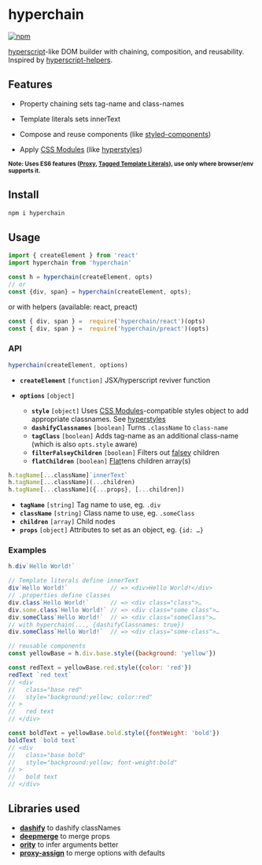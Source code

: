 # hyperchain
[![npm](https://img.shields.io/npm/v/hyperchain.svg)](https://www.npmjs.com/package/hyperchain)

[hyperscript]-like DOM builder with chaining, composition, and reusability. Inspired by [hyperscript-helpers].

## Features

* Property chaining sets tag-name and class-names

* Template literals sets innerText

* Compose and reuse components (like [styled-components])

* Apply [CSS Modules] (like [hyperstyles])

<small>**Note: Uses ES6 features ([Proxy][proxy-support], [Tagged Template Literals][ttl-support]), use only where browser/env supports it.** </small>

[hyperscript]: https://github.com/dominictarr/hyperscript
[hyperscript-helpers]: https://www.npmjs.com/package/hyperscript-helpers

[Proxy]: https://developer.mozilla.org/en/docs/Web/JavaScript/Reference/Global_Objects/Proxy
[proxy-support]: http://caniuse.com/proxy

[Tagged Template Literals]: https://developer.mozilla.org/en/docs/Web/JavaScript/Reference/Template_literals#Tagged_template_literals
[ttl-support]: http://caniuse.com/#feat=template-literals

[method chaining]: https://schier.co/blog/2013/11/14/method-chaining-in-javascript.html

[CSS Modules]: https://github.com/css-modules/css-modules
[hyperstyles]: https://github.com/colingourlay/hyperstyles

[styled-components]: https://github.com/styled-components/styled-components

## Install

```sh
npm i hyperchain
```

## Usage

```js
import { createElement } from 'react'
import hyperchain from 'hyperchain'

const h = hyperchain(createElement, opts)
// or
const {div, span} = hyperchain(createElement, opts);
```
or with helpers (available: react, preact)
```js
const { div, span } =  require('hyperchain/react')(opts)
const { div, span } =  require('hyperchain/preact')(opts)
```

### API

```js
hyperchain(createElement, options)
```

* **`createElement`** `[function]` JSX/hyperscript reviver function
* **`options`** `[object]`

  * **`style`** `[object]` Uses [CSS Modules]-compatible styles object to add appropriate classnames. See [hyperstyles]
  * **`dashifyClassnames`** `[boolean]` Turns `.className` to `class-name`
  * **`tagClass`** `[boolean]` Adds tag-name as an additional class-name (which is also `opts.style` aware)
  * **`filterFalseyChildren`** `[boolean]` Filters out [falsey] children
  * **`flatChildren`** `[boolean]` [Flat]tens children array(s)

```js
h.tagName[...className]`innerText`
h.tagName[...className](...children)
h.tagName[...className]({...props}, [...children])
```

* **`tagName`** `[string]` Tag name to use, eg. `.div`
* **`className`** `[string]` Class name to use, eg. `.someClass`
* **`children`** `[array]` Child nodes
* **`props`** `[object]` Attributes to set as an object, eg. `{id: …}`


### Examples

```js
h.div`Hello World!`
```
```js
// Template literals define innerText
div`Hello World!`            // => <div>Hello World!</div>
// .properties define classes
div.class`Hello World!`      // => <div class="class">…
div.some.class`Hello World!` // => <div class="some class">…
div.someClass`Hello World!`  // => <div class="someClass">…
// with hyperchain(..., {dashifyClassnames: true})
div.someClass`Hello World!`  // => <div class="some-class">…
```

```js
// reusable components
const yellowBase = h.div.base.style({background: 'yellow'})

const redText = yellowBase.red.style({color: 'red'})
redText `red text`
// <div
//   class="base red"
//   style="background:yellow; color:red"
// >
//   red text
// </div>

const boldText = yellowBase.bold.style({fontWeight: 'bold'})
boldText `bold text`
// <div
//   class="base bold"
//   style="background:yellow; font-weight:bold"
// >
//   bold text
// </div>
```

## Libraries used


* **[dashify]** to dashify classNames
* **[deepmerge]** to merge props
* **[ority]** to infer arguments better
* **[proxy-assign]** to merge options with defaults

[dashify]: https://github.com/jonschlinkert/dashify
[deepmerge]: https://github.com/KyleAMathews/deepmerge
[ority]: https://github.com/laggingreflex/ority
[proxy-assign]: https://github.com/laggingreflex/proxy-assign
[falsey]: https://developer.mozilla.org/en-US/docs/Glossary/Falsy
[flat]: https://developer.mozilla.org/en-US/docs/Web/JavaScript/Reference/Global_Objects/Array/flat
